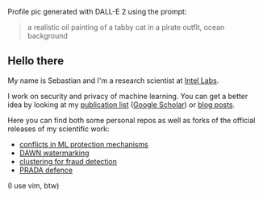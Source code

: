 Profile pic generated with DALL-E 2 using the prompt:
> a realistic oil painting of a tabby cat in a pirate outfit, ocean background

## Hello there

My name is Sebastian and I'm a research scientist at [Intel Labs](https://www.intel.com/content/www/us/en/research/overview.html).

I work on security and privacy of machine learning.
You can get a better idea by looking at my [publication list](https://sebszyller.com/publications) ([Google Scholar](https://scholar.google.com/citations?user=wuwZNVYAAAAJ&hl=en)) or [blog posts](https://sebszyller.com/blog).

Here you can find both some personal repos as well as forks of the official releases of my scientific work:
- [conflicts in ML protection mechanisms](https://github.com/ssg-research/conflicts-in-ml-protection-mechanisms)
- [DAWN watermarking](https://github.com/ssg-research/dawn-dynamic-adversarial-watermarking-of-neural-networks)
- [clustering for fraud detection](https://github.com/SSGAalto/recagglo)
- [PRADA defence](https://github.com/SSGAalto/prada-protecting-against-dnn-model-stealing-attacks)

(I use vim, btw)
